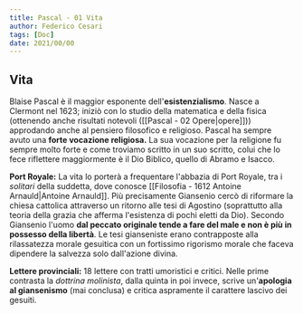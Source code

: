```yaml
---
title: Pascal - 01 Vita
author: Federico Cesari
tags: [Doc]
date: 2021/00/00
---
```

## Vita
Blaise Pascal è il maggior esponente dell'**esistenzialismo**. Nasce a Clermont nel 1623; iniziò con lo studio della matematica e della fisica (ottenendo anche risultati notevoli ([[Pascal - 02 Opere|opere]])) approdando anche al pensiero filosofico e religioso. Pascal ha sempre avuto una **forte vocazione religiosa.**
La sua vocazione per la religione fu sempre molto forte e come troviamo scritto in un suo scritto, colui che lo fece riflettere maggiormente è il Dio Biblico, quello di Abramo e Isacco.

**Port Royale:** La vita lo porterà a frequentare l'abbazia di Port Royale, tra i *solitari* della suddetta, dove conosce [[Filosofia - 1612 Antoine Arnauld|Antoine Arnauld]]. Più precisamente Giansenio cercò di riformare la chiesa cattolica attraverso un ritorno alle tesi di Agostino (soprattutto alla teoria della grazia che afferma l'esistenza di pochi eletti da Dio).  Secondo Giansenio l'uomo **dal peccato originale tende a fare del male e non è più in possesso della libertà**. Le tesi gianseniste erano contrapposte alla rilassatezza morale gesuitica con un fortissimo rigorismo morale che faceva dipendere la salvezza solo dall'azione divina.

**Lettere provinciali:** 18 lettere con tratti umoristici e critici. Nelle prime contrasta la *dottrina molinista*, dalla quinta in poi invece, scrive un'**apologia al giansenismo** (mai conclusa) e critica aspramente il carattere lascivo dei gesuiti.


